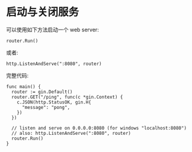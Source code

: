 # 启动与关闭服务

可以使用如下方法启动一个 web server:  
```golang
router.Run()
```
或者:  
```golang
http.ListenAndServe(":8080", router)
```
完整代码:  
```golang
func main() {
  router := gin.Default()
  router.GET("/ping", func(c *gin.Context) {
    c.JSON(http.StatusOK, gin.H{
      "message": "pong",
    })
  })

  // listen and serve on 0.0.0.0:8080 (for windows "localhost:8080")
  // also: http.ListenAndServe(":8080", router)
  router.Run()
}
```